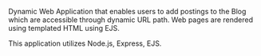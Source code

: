 Dynamic Web Application that enables users to add postings to the Blog which are
accessible through dynamic URL path. Web pages are rendered using templated HTML using EJS.

This application utilizes Node.js, Express, EJS.
